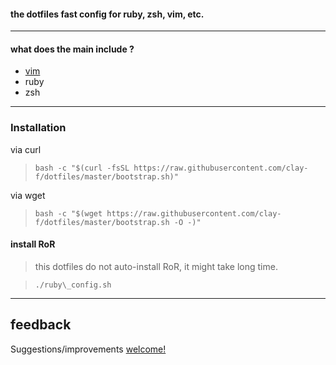 #### the dotfiles fast config for ruby, zsh, vim, etc.


----

#### what does the main include ?

 * <a href="https://github.com/clay-f/dotfiles/tree/master/vim">vim</a>
 * ruby
 * zsh

----
### Installation

via curl

> `bash -c "$(curl -fsSL https://raw.githubusercontent.com/clay-f/dotfiles/master/bootstrap.sh)"`

via wget

> `bash -c "$(wget https://raw.githubusercontent.com/clay-f/dotfiles/master/bootstrap.sh -O -)"`

#### install RoR

> this dotfiles do not auto-install RoR, it might take long time.

> `./ruby\_config.sh`


----
## feedback
Suggestions/improvements <a href="https://github.com/clay-f/dotfiles/issues/new">welcome!</a>
